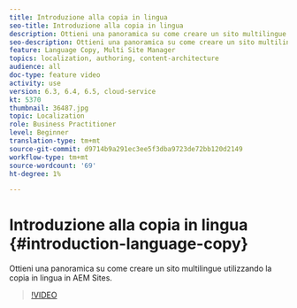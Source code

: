```yaml
---
title: Introduzione alla copia in lingua
seo-title: Introduzione alla copia in lingua
description: Ottieni una panoramica su come creare un sito multilingue utilizzando la copia in lingua in AEM Sites
seo-description: Ottieni una panoramica su come creare un sito multilingue utilizzando la copia in lingua in AEM Sites
feature: Language Copy, Multi Site Manager
topics: localization, authoring, content-architecture
audience: all
doc-type: feature video
activity: use
version: 6.3, 6.4, 6.5, cloud-service
kt: 5370
thumbnail: 36487.jpg
topic: Localization
role: Business Practitioner
level: Beginner
translation-type: tm+mt
source-git-commit: d9714b9a291ec3ee5f3dba9723de72bb120d2149
workflow-type: tm+mt
source-wordcount: '69'
ht-degree: 1%

---
```



# Introduzione alla copia in lingua {#introduction-language-copy}

Ottieni una panoramica su come creare un sito multilingue utilizzando la copia in lingua in AEM Sites.

>[!VIDEO](https://video.tv.adobe.com/v/36487?quality=12&learn=on)
